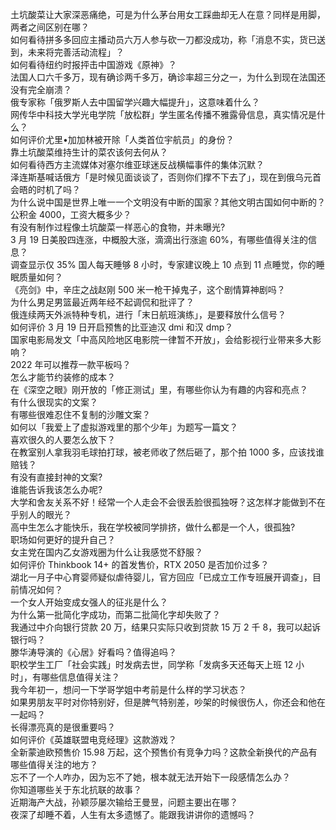 土坑酸菜让大家深恶痛绝，可是为什么茅台用女工踩曲却无人在意？同样是用脚，两者之间区别在哪？  
如何看待拼多多回应主播动员六万人参与砍一刀都没成功，称「消息不实，货已送到，未来将完善活动流程」？  
如何看待纽约时报抨击中国游戏《原神》？  
法国人口六千多万，现有确诊两千多万，确诊率超三分之一，为什么到现在法国还没有完全崩溃？  
俄专家称「俄罗斯人去中国留学兴趣大幅提升」，这意味着什么？  
网传华中科技大学光电学院「放松群」学生匿名传播不雅露骨信息，真实情况是什么？  
如何评价尤里•加加林被开除「人类首位宇航员」的身份？  
靠土坑酸菜维持生计的菜农该何去何从？  
如何看待西方主流媒体对塞尔维亚球迷反战横幅事件的集体沉默？  
泽连斯基喊话俄方「是时候见面谈谈了，否则你们撑不下去了」，现在到俄乌元首会晤的时机了吗？  
为什么说中国是世界上唯一一个文明没有中断的国家？其他文明古国如何中断的？  
公积金 4000，工资大概多少？  
有没有制作过程像土坑酸菜一样恶心的食物，并未曝光?  
3 月 19 日美股四连涨，中概股大涨，滴滴出行涨逾 60%，有哪些值得关注的信息？  
调查显示仅 35% 国人每天睡够 8 小时，专家建议晚上 10 点到 11 点睡觉，你的睡眠质量如何？  
《亮剑》中，辛庄之战赵刚 500 米一枪干掉鬼子，这个剧情算神剧吗？  
为什么男足男篮最近两年经不起调侃和批评了？  
俄连续两天外派特种专机，进行「末日航班演练」，是要释放什么信号？  
如何评价 3 月 19 日开启预售的比亚迪汉 dmi 和汉 dmp？  
国家电影局发文「中高风险地区电影院一律暂不开放」，会给影视行业带来多大影响？  
2022 年可以推荐一款平板吗？  
怎么才能节约装修的成本？  
在《深空之眼》刚开放的「修正测试」里，有哪些你认为有趣的内容和亮点？  
有什么很现实的文案？  
有哪些很难忍住不复制的沙雕文案？  
如何以「我爱上了虚拟游戏里的那个少年」为题写一篇文？  
喜欢很久的人要怎么放下？  
在教室别人拿我羽毛球拍打球，被老师收了然后砸了，那个拍 1000 多，应该找谁赔钱？  
有没有直接封神的文案?  
谁能告诉我该怎么办呢?  
大学和舍友关系不好！经常一个人走会不会很丢脸很孤独呀？这怎样才能做到不在乎别人的眼光？  
高中生怎么才能快乐，我在学校被同学排挤，做什么都是一个人，很孤独?  
职场如何更好的提升自己？  
女主党在国内乙女游戏圈为什么让我感觉不舒服？  
如何评价 Thinkbook 14+ 的首发售价，RTX 2050 是否加价过多？  
湖北一月子中心育婴师疑似虐待婴儿，官方回应「已成立工作专班展开调查」，目前情况如何？  
一个女人开始变成女强人的征兆是什么？  
为什么第一批简化字成功，而第二批简化字却失败了？  
我通过中介向银行贷款 20 万，结果只实际只收到贷款 15 万 2 千 8，我可以起诉银行吗？  
滕华涛导演的《心居》好看吗？值得追吗？  
职校学生工厂「社会实践」时发病去世，同学称「发病多天还每天上班 12 小时」，有哪些信息值得关注？  
我今年初一，想问一下学哥学姐中考前是什么样的学习状态？  
如果男朋友平时对你特别好，但是脾气特别差，吵架的时候很伤人，你还会和他在一起吗？  
长得漂亮真的是很重要吗？  
如何评价《英雄联盟电竞经理》这款游戏？  
全新蒙迪欧预售价 15.98 万起，这个预售价有竞争力吗？这款全新换代的产品有哪些值得关注的地方？  
忘不了一个人咋办，因为忘不了她，根本就无法开始下一段感情怎么办？  
你知道哪些关于东北抗联的故事？  
近期海产大战，孙颖莎屡次输给王曼昱，问题主要出在哪？  
夜深了却睡不着，人生有太多遗憾了。能跟我讲讲你的遗憾吗？  
